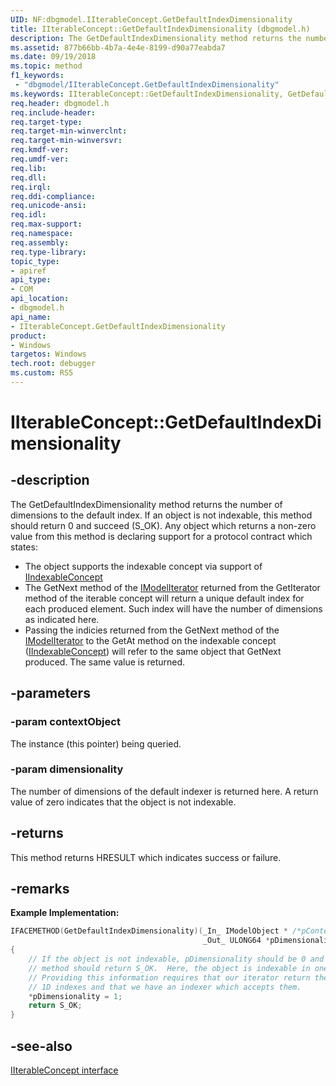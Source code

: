 ```yaml
---
UID: NF:dbgmodel.IIterableConcept.GetDefaultIndexDimensionality
title: IIterableConcept::GetDefaultIndexDimensionality (dbgmodel.h)
description: The GetDefaultIndexDimensionality method returns the number of dimensions to the default index. 
ms.assetid: 877b66bb-4b7a-4e4e-8199-d90a77eabda7
ms.date: 09/19/2018
ms.topic: method
f1_keywords:
 - "dbgmodel/IIterableConcept.GetDefaultIndexDimensionality"
ms.keywords: IIterableConcept::GetDefaultIndexDimensionality, GetDefaultIndexDimensionality, IIterableConcept.GetDefaultIndexDimensionality, IIterableConcept::GetDefaultIndexDimensionality, IIterableConcept.GetDefaultIndexDimensionality
req.header: dbgmodel.h
req.include-header:
req.target-type:
req.target-min-winverclnt:
req.target-min-winversvr:
req.kmdf-ver:
req.umdf-ver:
req.lib:
req.dll:
req.irql: 
req.ddi-compliance:
req.unicode-ansi:
req.idl:
req.max-support:
req.namespace:
req.assembly:
req.type-library: 
topic_type: 
- apiref
api_type: 
- COM
api_location: 
- dbgmodel.h
api_name: 
- IIterableConcept.GetDefaultIndexDimensionality
product:
- Windows
targetos: Windows
tech.root: debugger
ms.custom: RS5
---
```


# IIterableConcept::GetDefaultIndexDimensionality


## -description

The GetDefaultIndexDimensionality method returns the number of dimensions to the default index. If an object is not indexable, this method should return 0 and succeed (S_OK). Any object which returns a non-zero value from this method is declaring support for a protocol contract which states: 

- The object supports the indexable concept via support of [IIndexableConcept](nn-dbgmodel-iindexableconcept.md)
- The GetNext method of the [IModelIterator](nn-dbgmodel-imodeliterator.md) returned from the GetIterator method of the iterable concept will return a unique default index for each produced element. Such index will have the number of dimensions as indicated here.
- Passing the indicies returned from the GetNext method of the [IModelIterator](nn-dbgmodel-imodeliterator.md) to the GetAt method on the indexable concept ([IIndexableConcept](nn-dbgmodel-iindexableconcept.md)) will refer to the same object that GetNext produced. The same value is returned.


## -parameters

### -param contextObject
The instance (this pointer) being queried.

### -param dimensionality
The number of dimensions of the default indexer is returned here. A return value of zero indicates that the object is not indexable.


## -returns
This method returns HRESULT which indicates success or failure.

## -remarks

**Example Implementation:** 

```cpp
IFACEMETHOD(GetDefaultIndexDimensionality)(_In_ IModelObject * /*pContextObject*/,
                                           _Out_ ULONG64 *pDimensionality)
{
    // If the object is not indexable, pDimensionality should be 0 and the 
    // method should return S_OK.  Here, the object is indexable in one dimension.
    // Providing this information requires that our iterator return these 
    // 1D indexes and that we have an indexer which accepts them.
    *pDimensionality = 1;
    return S_OK;
}
```

## -see-also

[IIterableConcept interface](nn-dbgmodel-iiterableconcept.md)

